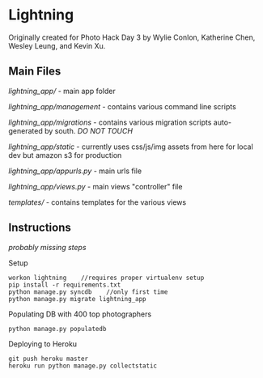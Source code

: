 Lightning
=========

Originally created for Photo Hack Day 3 by Wylie Conlon, Katherine Chen, Wesley Leung, and Kevin Xu.

Main Files
----------------
_lightning\_app/_ - main app folder

_lightning\_app/management_ - contains various command line scripts

_lightning\_app/migrations_ - contains various migration scripts auto-generated by south. *DO NOT TOUCH*

_lightning\_app/static_ - currently uses css/js/img assets from here for local dev but amazon s3 for production

_lightning\_app/appurls.py_ - main urls file

_lightning\_app/views.py_ - main views "controller" file

_templates/_ - contains templates for the various views


Instructions
----------------
_probably missing steps_

Setup

    workon lightning    //requires proper virtualenv setup
    pip install -r requirements.txt
    python manage.py syncdb    //only first time
    python manage.py migrate lightning_app

Populating DB with 400 top photographers

    python manage.py populatedb
    
Deploying to Heroku

    git push heroku master
    heroku run python manage.py collectstatic